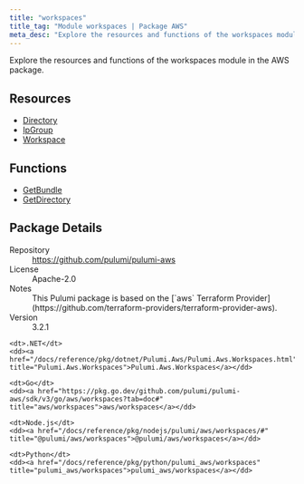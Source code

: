 ```yaml
---
title: "workspaces"
title_tag: "Module workspaces | Package AWS"
meta_desc: "Explore the resources and functions of the workspaces module in the AWS package."
---
```


<!-- WARNING: this file was generated by Pulumi Docs Generator. -->
<!-- Do not edit by hand unless you're certain you know what you are doing! -->

Explore the resources and functions of the workspaces module in the AWS package.

<h2 id="resources">Resources</h2>
<ul class="api">
    <li><a href="directory" title="Directory"><span class="symbol resource"></span>Directory</a></li>
    <li><a href="ipgroup" title="IpGroup"><span class="symbol resource"></span>IpGroup</a></li>
    <li><a href="workspace" title="Workspace"><span class="symbol resource"></span>Workspace</a></li>
</ul>

<h2 id="functions">Functions</h2>
<ul class="api">
    <li><a href="getbundle" title="GetBundle"><span class="symbol function"></span>GetBundle</a></li>
    <li><a href="getdirectory" title="GetDirectory"><span class="symbol function"></span>GetDirectory</a></li>
</ul>

<h2 id="package-details">Package Details</h2>
<dl class="package-details">
	<dt>Repository</dt>
	<dd><a href="https://github.com/pulumi/pulumi-aws">https://github.com/pulumi/pulumi-aws</a></dd>
	<dt>License</dt>
	<dd>Apache-2.0</dd>
	<dt>Notes</dt>
	<dd>This Pulumi package is based on the [`aws` Terraform Provider](https://github.com/terraform-providers/terraform-provider-aws).</dd>
	<dt>Version</dt>
	<dd>3.2.1</dd>
</dl>



<dl class="tabular">

    <dt>.NET</dt>
    <dd><a href="/docs/reference/pkg/dotnet/Pulumi.Aws/Pulumi.Aws.Workspaces.html" title="Pulumi.Aws.Workspaces">Pulumi.Aws.Workspaces</a></dd>

    <dt>Go</dt>
    <dd><a href="https://pkg.go.dev/github.com/pulumi/pulumi-aws/sdk/v3/go/aws/workspaces?tab=doc#" title="aws/workspaces">aws/workspaces</a></dd>

    <dt>Node.js</dt>
    <dd><a href="/docs/reference/pkg/nodejs/pulumi/aws/workspaces/#" title="@pulumi/aws/workspaces">@pulumi/aws/workspaces</a></dd>

    <dt>Python</dt>
    <dd><a href="/docs/reference/pkg/python/pulumi_aws/workspaces" title="pulumi_aws/workspaces">pulumi_aws/workspaces</a></dd>

</dl>

